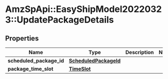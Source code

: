 # AmzSpApi::EasyShipModel20220323::UpdatePackageDetails

## Properties
Name | Type | Description | Notes
------------ | ------------- | ------------- | -------------
**scheduled_package_id** | [**ScheduledPackageId**](ScheduledPackageId.md) |  | 
**package_time_slot** | [**TimeSlot**](TimeSlot.md) |  | 

